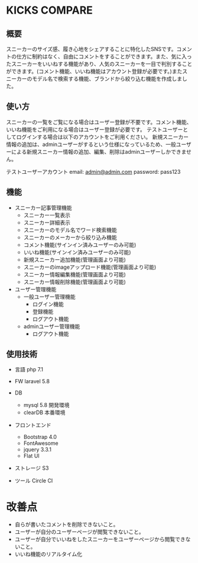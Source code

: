 # KICKS COMPARE

## 概要
 スニーカーのサイズ感、履き心地をシェアすることに特化したSNSです。コメントの仕方に制約はなく、自由にコメントをすることができます。また、気に入ったスニーカーをいいねする機能があり、人気のスニーカーを一目で判別することができます。(コメント機能、いいね機能はアカウント登録が必要です。)またスニーカーのモデル名で検索する機能、ブランドから絞り込む機能を作成しました。

 ## 使い方
 スニーカーの一覧をご覧になる場合はユーザー登録が不要です。コメント機能、いいね機能をご利用になる場合はユーザー登録が必要です。
 テストユーザーとしてログインする場合は以下のアカウントをご利用ください。
 新規スニーカー情報の追加は、adminユーザーがするという仕様になっているため、一般ユーザーによる新規スニーカー情報の追加、編集、削除はadminユーザーしかできません。

 テストユーザーアカウント
 email: admin@admin.com
 password: pass123


## 機能
* スニーカー記事管理機能
    * スニーカー一覧表示
    * スニーカー詳細表示
    * スニーカーのモデル名でワード検索機能
    * スニーカーのメーカーから絞り込み機能
    * コメント機能(サインイン済みユーザーのみ可能)
    * いいね機能(サインイン済みユーザーのみ可能)
    * 新規スニーカー追加機能(管理画面より可能)
    * スニーカーのimageアップロード機能(管理画面より可能)
    * スニーカー情報編集機能(管理画面より可能)
    * スニーカー情報削除機能(管理画面より可能)
* ユーザー管理機能
    * 一般ユーザー管理機能
        * ログイン機能
        * 登録機能
        * ログアウト機能
    * adminユーザー管理機能
        * ログアウト機能


## 使用技術
* 言語
    php 7.1
* FW
    laravel 5.8
* DB
    * mysql 5.8 開発環境
    * clearDB 本番環境

* フロントエンド
    * Bootstrap 4.0
    * FontAwesome
    * jquery 3.3.1
    * Flat UI

* ストレージ
    S3
* ツール
    Circle CI

# 改善点
* 自らが書いたコメントを削除できないこと。
* ユーザーが自分のユーザーページが閲覧できないこと。
* ユーザーが自分でいいねをしたスニーカーをユーザーページから閲覧できないこと。
* いいね機能のリアルタイム化

